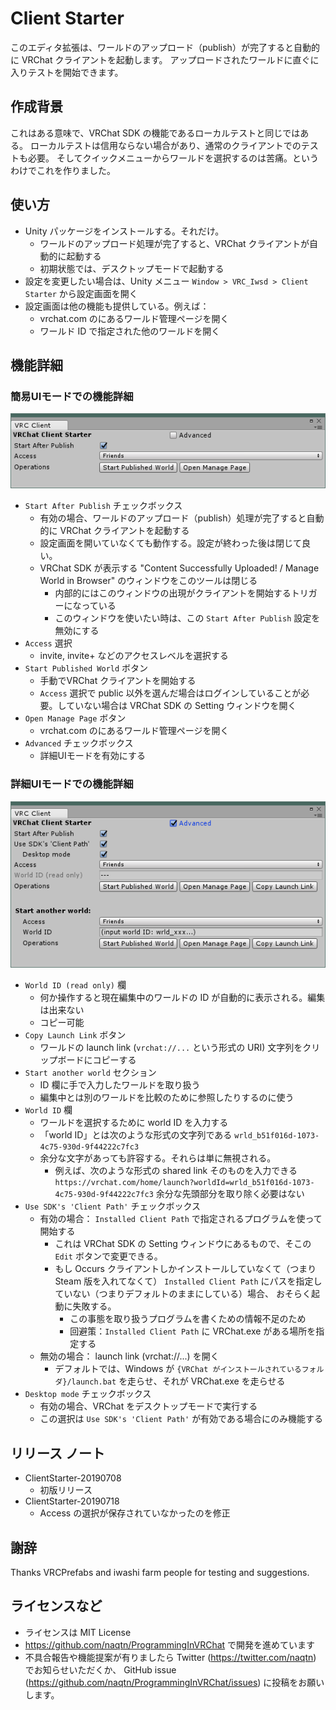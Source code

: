 # Client Starter

このエディタ拡張は、ワールドのアップロード（publish）が完了すると自動的に VRChat クライアントを起動します。
アップロードされたワールドに直ぐに入りテストを開始できます。


## 作成背景
これはある意味で、VRChat SDK の機能であるローカルテストと同じではある。
ローカルテストは信用ならない場合があり、通常のクライアントでのテストも必要。
そしてクイックメニューからワールドを選択するのは苦痛。というわけでこれを作りました。

## 使い方

* Unity パッケージをインストールする。それだけ。
    * ワールドのアップロード処理が完了すると、VRChat クライアントが自動的に起動する
    * 初期状態では、デスクトップモードで起動する
* 設定を変更したい場合は、Unity メニュー `Window > VRC_Iwsd > Client Starter` から設定画面を開く
* 設定画面は他の機能も提供している。例えば：
    * vrchat.com のにあるワールド管理ページを開く
    * ワールド ID で指定された他のワールドを開く


## 機能詳細

### 簡易UIモードでの機能詳細

![fig.simpleUI](Doc/ClientStarter-simpleUI.PNG "simple UI mode sample")

* `Start After Publish` チェックボックス
    * 有効の場合、ワールドのアップロード（publish）処理が完了すると自動的に VRChat クライアントを起動する
    * 設定画面を開いていなくても動作する。設定が終わった後は閉じて良い。
    * VRChat SDK が表示する "Content Successfully Uploaded! / Manage World in Browser" のウィンドウをこのツールは閉じる
        * 内部的にはこのウィンドウの出現がクライアントを開始するトリガーになっている
        * このウィンドウを使いたい時は、この `Start After Publish` 設定を無効にする
* `Access` 選択
    * invite, invite+ などのアクセスレベルを選択する
* `Start Published World` ボタン
    * 手動でVRChat クライアントを開始する
    * `Access` 選択で public 以外を選んだ場合はログインしていることが必要。していない場合は VRChat SDK の Setting ウィンドウを開く
* `Open Manage Page` ボタン
    * vrchat.com のにあるワールド管理ページを開く
* `Advanced` チェックボックス
    * 詳細UIモードを有効にする


### 詳細UIモードでの機能詳細

![fig.advancedUI](Doc/ClientStarter-advancedUI.PNG "advanced UI mode sample")

* `World ID (read only)` 欄
    * 何か操作すると現在編集中のワールドの ID が自動的に表示される。編集は出来ない
    * コピー可能
* `Copy Launch Link` ボタン
    * ワールドの launch link (`vrchat://...` という形式の URI) 文字列をクリップボードにコピーする
* `Start another world` セクション
    * ID 欄に手で入力したワールドを取り扱う
    * 編集中とは別のワールドを比較のために参照したりするのに使う
* `World ID` 欄
    * ワールドを選択するために world ID を入力する
    * 「world ID」とは次のような形式の文字列である `wrld_b51f016d-1073-4c75-930d-9f44222c7fc3`
    * 余分な文字があっても許容する。それらは単に無視される。
        * 例えば、次のような形式の shared link そのものを入力できる
        `https://vrchat.com/home/launch?worldId=wrld_b51f016d-1073-4c75-930d-9f44222c7fc3`
        余分な先頭部分を取り除く必要はない
* `Use SDK's 'Client Path'` チェックボックス
    * 有効の場合： `Installed Client Path` で指定されるプログラムを使って開始する
        * これは VRChat SDK の Setting ウィンドウにあるもので、そこの `Edit` ボタンで変更できる。
        * もし Occurs クライアントしかインストールしていなくて（つまり Steam 版を入れてなくて）
        `Installed Client Path` にパスを指定していない（つまりデフォルトのままにしている）場合、
        おそらく起動に失敗する。
            * この事態を取り扱うプログラムを書くための情報不足のため
            * 回避策：`Installed Client Path` に VRChat.exe がある場所を指定する
    * 無効の場合： launch link (vrchat://...) を開く
        * デフォルトでは、Windows が `{VRChat がインストールされているフォルダ}/launch.bat` を走らせ、それが VRChat.exe を走らせる
* `Desktop mode` チェックボックス
    * 有効の場合、VRChat をデスクトップモードで実行する
    * この選択は `Use SDK's 'Client Path'` が有効である場合にのみ機能する


## リリース ノート
- ClientStarter-20190708
    - 初版リリース
- ClientStarter-20190718
    - Access の選択が保存されていなかったのを修正


## 謝辞
Thanks VRCPrefabs and iwashi farm people for testing and suggestions.


## ライセンスなど

* ライセンスは MIT License
* https://github.com/naqtn/ProgrammingInVRChat で開発を進めています
* 不具合報告や機能提案が有りましたら Twitter (https://twitter.com/naqtn) でお知らせいただくか、
 GitHub issue (https://github.com/naqtn/ProgrammingInVRChat/issues) に投稿をお願いします。


<!--
## 内部処理メモ
（英語版を参照）
-->
